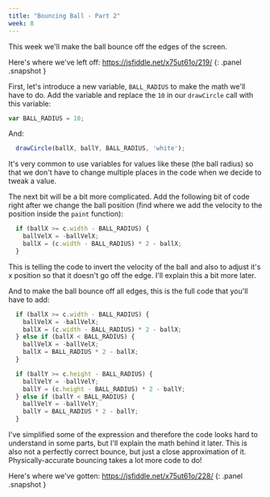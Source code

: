 ```yaml
---
title: "Bouncing Ball - Part 2"
week: 8
---
```


This week we'll make the ball bounce off the edges of the screen.

Here's where we've left off: <https://jsfiddle.net/x75ut61o/219/>
{: .panel .snapshot }

First, let's introduce a new variable, `BALL_RADIUS` to make the math we'll have to do. Add the variable and replace the `10` in our `drawCircle` call with this variable:

```js
var BALL_RADIUS = 10;
```

And:

```js
  drawCircle(ballX, ballY, BALL_RADIUS, 'white');
```

It's very common to use variables for values like these (the ball radius) so that we don't have to change multiple places in the code when we decide to tweak a value.

The next bit will be a bit more complicated. Add the following bit of code right after we change the ball position (find where we add the velocity to the position inside the `paint` function):

```js
  if (ballX >= c.width - BALL_RADIUS) {
  	ballVelX = -ballVelX;
    ballX = (c.width - BALL_RADIUS) * 2 - ballX;
  }
```

This is telling the code to invert the velocity of the ball and also to adjust it's x position so that it doesn't go off the edge. I'll explain this a bit more later.

And to make the ball bounce off all edges, this is the full code that you'll have to add:

```js
  if (ballX >= c.width - BALL_RADIUS) {
  	ballVelX = -ballVelX;
    ballX = (c.width - BALL_RADIUS) * 2 - ballX;
  } else if (ballX < BALL_RADIUS) {
  	ballVelX = -ballVelX;
    ballX = BALL_RADIUS * 2 - ballX;
  }

  if (ballY >= c.height - BALL_RADIUS) {
  	ballVelY = -ballVelY;
    ballY = (c.height - BALL_RADIUS) * 2 - ballY;
  } else if (ballY < BALL_RADIUS) {
  	ballVelY = -ballVelY;
    ballY = BALL_RADIUS * 2 - ballY;
  }
```

I've simplified some of the expression and therefore the code looks hard to understand in some parts, but I'll explain the math behind it later. This is also not a perfectly correct bounce, but just a close approximation of it. Physically-accurate bouncing takes a lot more code to do!

Here's where we've gotten: <https://jsfiddle.net/x75ut61o/228/>
{: .panel .snapshot }


